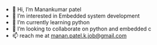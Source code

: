 - 👋 Hi, I’m Manankumar patel 
- 👀 I’m interested in Embedded system development 
- 🌱 I’m currently learning python 
- 💞️ I’m looking to collaborate on python and embedded c 
- 📫 reach me at manan.patel.k.job@gmail.com

<!---
manan-patk/manan-patk is a ✨ special ✨ repository because its `README.md` (this file) appears on your GitHub profile.
You can click the Preview link to take a look at your changes.
--->
